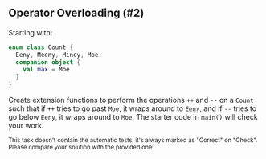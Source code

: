 ## Operator Overloading (#2)

Starting with:

```kotlin
enum class Count {
  Eeny, Meeny, Miney, Moe;
  companion object {
    val max = Moe
  }
}
```

Create extension functions to perform the operations `++` and `--` on a `Count`
such that if `++` tries to go past `Moe`, it wraps around to `Eeny`, and if
`--` tries to go below `Eeny`, it wraps around to `Moe`. The starter code
in `main()` will check your work.

<sub> This task doesn't contain the automatic tests,
it's always marked as "Correct" on "Check".
Please compare your solution with the provided one! </sub>